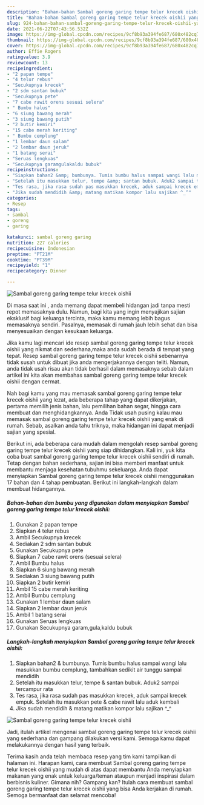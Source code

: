 ```yaml
---
description: "Bahan-bahan Sambal goreng garing tempe telur krecek oishii yang lezat Untuk Jualan"
title: "Bahan-bahan Sambal goreng garing tempe telur krecek oishii yang lezat Untuk Jualan"
slug: 924-bahan-bahan-sambal-goreng-garing-tempe-telur-krecek-oishii-yang-lezat-untuk-jualan
date: 2021-06-22T07:43:56.532Z
image: https://img-global.cpcdn.com/recipes/9cf8b93a394fe687/680x482cq70/sambal-goreng-garing-tempe-telur-krecek-oishii-foto-resep-utama.jpg
thumbnail: https://img-global.cpcdn.com/recipes/9cf8b93a394fe687/680x482cq70/sambal-goreng-garing-tempe-telur-krecek-oishii-foto-resep-utama.jpg
cover: https://img-global.cpcdn.com/recipes/9cf8b93a394fe687/680x482cq70/sambal-goreng-garing-tempe-telur-krecek-oishii-foto-resep-utama.jpg
author: Effie Rogers
ratingvalue: 3.9
reviewcount: 13
recipeingredient:
- "2 papan tempe"
- "4 telur rebus"
- "Secukupnya krecek"
- "2 sdm santan bubuk"
- "Secukupnya pete"
- "7 cabe rawit orens sesuai selera"
- " Bumbu halus"
- "6 siung bawang merah"
- "3 siung bawang putih"
- "2 butir kemiri"
- "15 cabe merah keriting"
- " Bumbu cemplung"
- "1 lembar daun salam"
- "2 lembar daun jeruk"
- "1 batang serai"
- "Seruas lengkuas"
- "Secukupnya garamgulakaldu bubuk"
recipeinstructions:
- "Siapkan bahan2 &amp; bumbunya. Tumis bumbu halus sampai wangi lalu masukkan bumbu cemplung, tambahkan sedikit air tunggu sampai mendidih"
- "Setelah itu masukkan telur, tempe &amp; santan bubuk. Aduk2 sampai tercampur rata"
- "Tes rasa, jika rasa sudah pas masukkan krecek, aduk sampai krecek empuk. Setelah itu masukkan pete &amp; cabe rawit lalu aduk kembali"
- "Jika sudah mendidih &amp; matang matikan kompor lalu sajikan ^_^"
categories:
- Resep
tags:
- sambal
- goreng
- garing

katakunci: sambal goreng garing 
nutrition: 227 calories
recipecuisine: Indonesian
preptime: "PT21M"
cooktime: "PT39M"
recipeyield: "1"
recipecategory: Dinner

---
```



![Sambal goreng garing tempe telur krecek oishii](https://img-global.cpcdn.com/recipes/9cf8b93a394fe687/680x482cq70/sambal-goreng-garing-tempe-telur-krecek-oishii-foto-resep-utama.jpg)

Di masa  saat ini , anda memang dapat membeli hidangan jadi tanpa mesti repot memasaknya dulu. Namun, bagi kita yang ingin menyajikan sajian eksklusif bagi keluarga tercinta, maka kamu memang lebih bagus memasaknya sendiri. Pasalnya, memasak di rumah jauh lebih sehat dan bisa menyesuaikan dengan kesukaan keluarga.

Jika kamu lagi mencari ide resep sambal goreng garing tempe telur krecek oishii yang nikmat dan sederhana,maka anda sudah berada di tempat yang tepat. Resep sambal goreng garing tempe telur krecek oishii  sebenarnya tidak susah untuk dibuat jika anda mengerjakannya dengan teliti. Namun, anda tidak usah risau akan tidak berhasil dalam memasaknya 
sebab dalam artikel ini kita akan membahas sambal goreng garing tempe telur krecek oishii dengan cermat.  



Nah bagi kamu yang mau memasak sambal goreng garing tempe telur krecek oishii yang lezat, ada beberapa tahap yang dapat dikerjakan, pertama memilih jenis bahan, lalu pemilihan bahan segar, hingga cara membuat dan menghidangkannya. Anda Tidak usah pusing kalau mau memasak sambal goreng garing tempe telur krecek oishii yang enak di rumah. Sebab, asalkan anda  tahu triknya, maka hidangan ini dapat menjadi sajian yang spesial.

Berikut ini, ada beberapa cara mudah dalam mengolah resep sambal goreng garing tempe telur krecek oishii yang siap dihidangkan. Kali ini, yuk kita coba buat sambal goreng garing tempe telur krecek oishii sendiri di rumah. Tetap dengan bahan sederhana, sajian ini bisa memberi manfaat untuk membantu menjaga kesehatan tubuhmu sekeluarga. Anda dapat menyiapkan Sambal goreng garing tempe telur krecek oishii menggunakan 17 bahan dan 4 tahap pembuatan. Berikut ini langkah-langkah dalam membuat hidangannya.

<!--inarticleads1-->

##### Bahan-bahan dan bumbu yang digunakan dalam menyiapkan Sambal goreng garing tempe telur krecek oishii:

1. Gunakan 2 papan tempe
1. Siapkan 4 telur rebus
1. Ambil Secukupnya krecek
1. Sediakan 2 sdm santan bubuk
1. Gunakan Secukupnya pete
1. Siapkan 7 cabe rawit orens (sesuai selera)
1. Ambil  Bumbu halus
1. Siapkan 6 siung bawang merah
1. Sediakan 3 siung bawang putih
1. Siapkan 2 butir kemiri
1. Ambil 15 cabe merah keriting
1. Ambil  Bumbu cemplung
1. Gunakan 1 lembar daun salam
1. Siapkan 2 lembar daun jeruk
1. Ambil 1 batang serai
1. Gunakan Seruas lengkuas
1. Gunakan Secukupnya garam,gula,kaldu bubuk




<!--inarticleads2-->

##### Langkah-langkah menyiapkan Sambal goreng garing tempe telur krecek oishii:

1. Siapkan bahan2 &amp; bumbunya. Tumis bumbu halus sampai wangi lalu masukkan bumbu cemplung, tambahkan sedikit air tunggu sampai mendidih
1. Setelah itu masukkan telur, tempe &amp; santan bubuk. Aduk2 sampai tercampur rata
1. Tes rasa, jika rasa sudah pas masukkan krecek, aduk sampai krecek empuk. Setelah itu masukkan pete &amp; cabe rawit lalu aduk kembali
1. Jika sudah mendidih &amp; matang matikan kompor lalu sajikan ^_^
<img src="//assets-global.cpcdn.com/assets/icons/button_play-2c75c40dde080a61004c1f40b05d8f140eaff45d7e9e6481dc71c63d2e7c4909.png" alt="Sambal goreng garing tempe telur krecek oishii">



Jadi, itulah artikel mengenai  sambal goreng garing tempe telur krecek oishii  yang sederhana dan gampang dilakukan versi kami. Semoga kamu dapat melakukannya dengan hasil yang terbaik. 

Terima kasih anda telah membaca resep yang tim kami tampilkan di halaman ini. Harapan kami, cara membuat  Sambal goreng garing tempe telur krecek oishii yang mudah di atas dapat membantu Anda menyiapkan makanan yang enak untuk keluarga/teman ataupun menjadi inspirasi dalam berbisnis kuliner. Gimana nih? Gampang kan? Itulah cara membuat sambal goreng garing tempe telur krecek oishii yang bisa Anda kerjakan di rumah. Semoga bermanfaat dan selamat mencoba!

